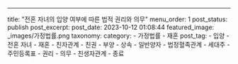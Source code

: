 ---
title: "전혼 자녀의 입양 여부에 따른 법적 권리와 의무"
menu_order: 1
post_status: publish
post_excerpt: 
post_date: 2023-10-12 01:08:44
featured_image: _images/가정법률.png
taxonomy:
    category:
        - 가정법률
        - 재혼
    post_tag:
        -  입양
        -  전혼 자녀
        -  재혼
        -  친자관계
        -  친권
        -  부양
        -  상속
        -  일반양자
        -  법정혈족관계
        -  세대주
        -  주민등록표
        -  권리
        -  의무
        -  친생자관계
        -  종료
